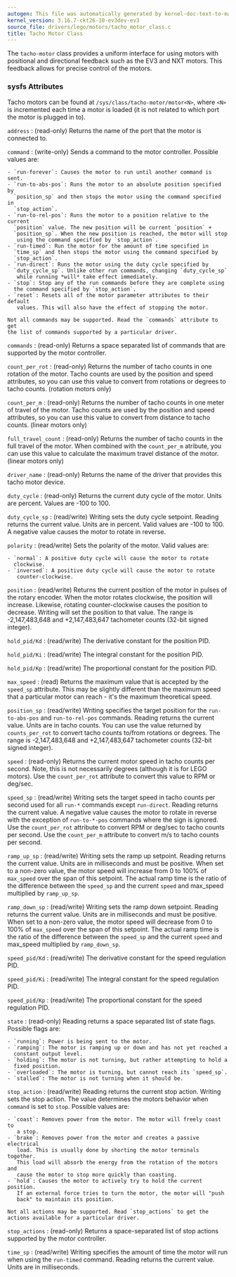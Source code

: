 ```yaml
---
autogen: This file was automatically generated by kernel-doc-text-to-markdown.py
kernel_version: 3.16.7-ckt26-10-ev3dev-ev3
source_file: drivers/lego/motors/tacho_motor_class.c
title: Tacho Motor Class
---
```


The `tacho-motor` class provides a uniform interface for using motors with
positional and directional feedback such as the EV3 and NXT motors. This
feedback allows for precise control of the motors.

### sysfs Attributes

Tacho motors can be found at `/sys/class/tacho-motor/motor<N>`, where `<N>`
is incremented each time a motor is loaded (it is not related to which port
the motor is plugged in to).

`address`
: (read-only) Returns the name of the port that the motor is connected to.

`command`
: (write-only) Sends a command to the motor controller. Possible values are:

    - `run-forever`: Causes the motor to run until another command is sent.
    - `run-to-abs-pos`: Runs the motor to an absolute position specified by
      `position_sp` and then stops the motor using the command specified in
      `stop_action`.
    - `run-to-rel-pos`: Runs the motor to a position relative to the current
      `position` value. The new position will be current `position` +
      `position_sp`. When the new position is reached, the motor will stop
       using the command specified by `stop_action`.
    - `run-timed`: Run the motor for the amount of time specified in
      `time_sp` and then stops the motor using the command specified by
      `stop_action`.
    - `run-direct`: Runs the motor using the duty cycle specified by
      `duty_cycle_sp`. Unlike other run commands, changing `duty_cycle_sp`
       while running *will* take effect immediately.
    - `stop`: Stop any of the run commands before they are complete using
      the command specified by `stop_action`.
    - `reset`: Resets all of the motor parameter attributes to their default
       values. This will also have the effect of stopping the motor.

    Not all commands may be supported. Read the `commands` attribute to get
    the list of commands supported by a particular driver.

`commands`
: (read-only) Returns a space separated list of commands that are supported
by the motor controller.

`count_per_rot`
: (read-only) Returns the number of tacho counts in one rotation of the
motor. Tacho counts are used by the position and speed attributes, so you
can use this value to convert from rotations or degrees to tacho counts.
(rotation motors only)

`count_per_m`
: (read-only) Returns the number of tacho counts in one meter of travel
of the motor. Tacho counts are used by the position and speed
attributes, so you can use this value to convert from distance to tacho
counts. (linear motors only)

`full_travel_count`
: (read-only) Returns the number of tacho counts in the full travel of
the motor. When combined with the `count_per_m` atribute, you can use
this value to calculate the maximum travel distance of the motor.
(linear motors only)

`driver_name`
: (read-only) Returns the name of the driver that provides this tacho motor
device.

`duty_cycle`
: (read-only) Returns the current duty cycle of the motor. Units are percent.
Values are -100 to 100.

`duty_cycle_sp`
: (read/write) Writing sets the duty cycle setpoint. Reading returns the
current value. Units are in percent. Valid values are -100 to 100. A
negative value causes the motor to rotate in reverse.

`polarity`
: (read/write) Sets the polarity of the motor. Valid values are:

    - `normal`: A positive duty cycle will cause the motor to rotate
      clockwise.
    - `inversed`: A positive duty cycle will cause the motor to rotate
       counter-clockwise.

`position`
: (read/write) Returns the current position of the motor in pulses of the
rotary encoder. When the motor rotates clockwise, the position will
increase. Likewise, rotating counter-clockwise causes the position to
decrease. Writing will set the position to that value. The range is
-2,147,483,648 and +2,147,483,647 tachometer counts (32-bit signed integer).

`hold_pid/Kd`
: (read/write) The derivative constant for the position PID.

`hold_pid/Ki`
: (read/write) The integral constant for the position PID.

`hold_pid/Kp`
: (read/write) The proportional constant for the position PID.

`max_speed`
: (read) Returns the maximum value that is accepted by the `speed_sp`
attribute. This may be slightly different than the maximum speed that
a particular motor can reach - it's the maximum theoretical speed.

`position_sp`
: (read/write) Writing specifies the target position for the `run-to-abs-pos`
and `run-to-rel-pos` commands. Reading returns the current value. Units are
in tacho counts. You can use the value returned by `counts_per_rot` to
convert tacho counts to/from rotations or degrees. The range is
-2,147,483,648 and +2,147,483,647 tachometer counts (32-bit signed integer).

`speed`
: (read-only) Returns the current motor speed in tacho counts per second.
Note, this is not necessarily degrees (although it is for LEGO motors).
Use the `count_per_rot` attribute to convert this value to RPM or deg/sec.

`speed_sp`
: (read/write) Writing sets the target speed in tacho counts per second used
for all `run-*` commands except `run-direct`. Reading returns the current
value. A negative value causes the motor to rotate in reverse with the
exception of `run-to-*-pos` commands where the sign is ignored. Use the
`count_per_rot` attribute to convert RPM or deg/sec to tacho counts per
second. Use the `count_per_m` attribute to convert m/s to tacho counts per
second.

`ramp_up_sp`
: (read/write) Writing sets the ramp up setpoint. Reading returns the
current value. Units are in milliseconds and must be positive. When set
to a non-zero value, the motor speed will increase from 0 to 100% of
`max_speed` over the span of this setpoint. The actual ramp time is the
ratio of the difference between the `speed_sp` and the current `speed`
and max_speed multiplied by `ramp_up_sp`.

`ramp_down_sp`
: (read/write) Writing sets the ramp down setpoint. Reading returns the
current value. Units are in milliseconds and must be positive. When set
to a non-zero value, the motor speed will decrease from 0 to 100% of
`max_speed` over the span of this setpoint. The actual ramp time is the
ratio of the difference between the `speed_sp` and the current `speed`
and max_speed multiplied by `ramp_down_sp`.

`speed_pid/Kd`
: (read/write) The derivative constant for the speed regulation PID.

`speed_pid/Ki`
: (read/write) The integral constant for the speed regulation PID.

`speed_pid/Kp`
: (read/write) The proportional constant for the speed regulation PID.

`state`
: (read-only) Reading returns a space separated list of state flags.
Possible flags are:

    - `running`: Power is being sent to the motor.
    - `ramping`: The motor is ramping up or down and has not yet reached a
      constant output level.
    - `holding`: The motor is not turning, but rather attempting to hold a
      fixed position.
    - `overloaded`: The motor is turning, but cannot reach its `speed_sp`.
    - `stalled`: The motor is not turning when it should be.

`stop_action`
: (read/write) Reading returns the current stop action. Writing sets the
stop action. The value determines the motors behavior when `command` is
set to `stop`. Possible values are:

    - `coast`: Removes power from the motor. The motor will freely coast to
       a stop.
    - `brake`: Removes power from the motor and creates a passive electrical
       load. This is usually done by shorting the motor terminals together.
       This load will absorb the energy from the rotation of the motors and
       cause the motor to stop more quickly than coasting.
    - `hold`: Causes the motor to actively try to hold the current position.
       If an external force tries to turn the motor, the motor will "push
       back" to maintain its position.

    Not all actions may be supported. Read `stop_actions` to get the
    actions available for a particular driver.

`stop_actions`
: (read-only) Returns a space-separated list of stop actions supported by the
motor controller.

`time_sp`
: (read/write) Writing specifies the amount of time the motor will run when
using the `run-timed` command. Reading returns the current value. Units
are in milliseconds.

